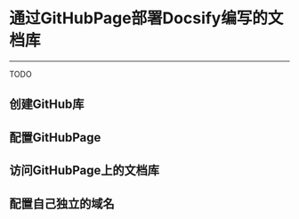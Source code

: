 # 通过GitHubPage部署Docsify编写的文档库

---

TODO

## 创建GitHub库

## 配置GitHubPage

## 访问GitHubPage上的文档库

## 配置自己独立的域名